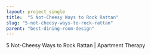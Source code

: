 ```yaml
---
layout: project_single
title:  "5 Not-Cheesy Ways to Rock Rattan"
slug: "5-not-cheesy-ways-to-rock-rattan"
parent: "best-dining-room-design"
---
```

5 Not-Cheesy Ways to Rock Rattan | Apartment Therapy